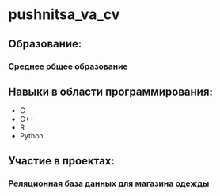 # pushnitsa_va_cv
## Образование:
### Среднее общее образование

## Навыки в области программирования:
- С
- С++
- R
- Python
## Участие в проектах:
### Реляционная база данных для магазина одежды
